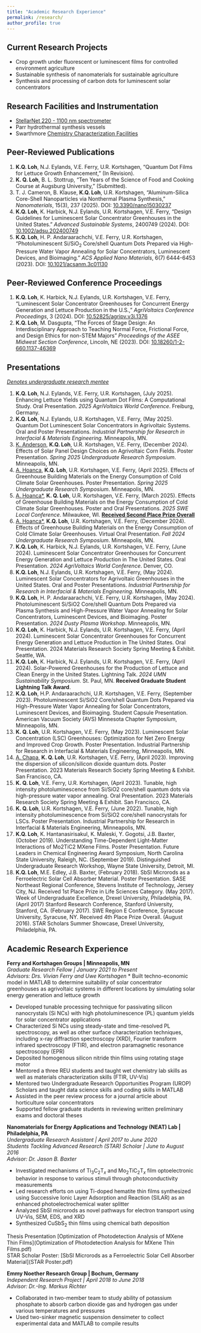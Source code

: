 ```yaml
---
title: "Academic Research Experience"
permalink: /research/
author_profile: true
---
```

## Current Research Projects
<ul>
  <li>Crop growth under fluorescent or luminescent films for controlled environment agriculture</li>
  <li>Sustainable synthesis of nanomaterials for sustainable agriculture</li>
  <li>Synthesis and processing of carbon dots for luminescent solar concentrators</li>
</ul> 

## Research Facilities and Instrumentation 
* [StellarNet 220 - 1100 nm spectrometer](https://www.stellarnet.us/spectrometers/black-comet-sr/) 
* Parr hydrothermal synthesis vessels
* Swarthmore [Chemistry Characterization Facilities](https://www.swarthmore.edu/chemistry-biochemistry/facilities-and-equipment)

## Peer-Reviewed Publications
1. **K.Q. Loh**, N.J. Eylands, V.E. Ferry, U.R. Kortshagen, “Quantum Dot Films for Lettuce Growth Enhancement,” (In Revision).
2. **K. Q. Loh**, B. L. Stottrup, “Ten Years of the Science of Food and Cooking Course at Augsburg University,” (Submitted).
3.	T. J. Cameron, B. Klause, **K.Q. Loh**, U.R. Kortshagen, “Aluminum-Silica Core-Shell Nanoparticles via Nonthermal Plasma Synthesis,” _Nanomaterials_, 15(3), 237 (2025). DOI: [10.3390/nano15030237](https://doi.org/10.3390/nano15030237) 
4.	**K.Q. Loh**, K. Harbick, N.J. Eylands, U.R. Kortshagen, V.E. Ferry, “Design Guidelines for Luminescent Solar Concentrator Greenhouses in the United States.” _Advanced Sustainable Systems_, 2400749 (2024). DOI: [10.1002/adsu.202400749](https://doi.org/10.1002/adsu.202400749) 
5.	**K.Q. Loh**, H. P. Andaraarachchi, V.E. Ferry, U.R. Kortshagen, “Photoluminescent Si/SiO<sub>2</sub> Core/shell Quantum Dots Prepared via High-Pressure Water Vapor Annealing for Solar Concentrators, Luminescent Devices, and Bioimaging.” _ACS Applied Nano Materials_, 6(7) 6444-6453 (2023). DOI: [10.1021/acsanm.3c01130](https://doi.org/10.1021/acsanm.3c01130)

## Peer-Reviewed Conference Proceedings
1. **K.Q. Loh**, K. Harbick, N.J. Eylands, U.R. Kortshagen, V.E. Ferry, “Luminescent Solar Concentrator Greenhouses for Concurrent Energy Generation and Lettuce Production in the U.S.,” _AgriVoltaics Conference Proceedings_, 3 (2024). DOI: [10.52825/agripv.v3i.1376](https://doi.org/10.52825/agripv.v3i.1376) 
2. **K.Q. Loh**, M. Dasgupta, “The Forces of Stage Design: An Interdisciplinary Approach to Teaching Normal Force, Frictional Force, and Design Ethics for non-STEM Majors” _Proceedings of the ASEE Midwest Section Conference_, Lincoln, NE (2023). DOI: [10.18260/1-2-660.1137-46369](https://peer.asee.org/46369)

## Presentations
_<u> Denotes undergraduate research mentee </u>_

1. **K.Q. Loh**, N.J. Eylands, V.E. Ferry, U.R. Kortshagen, (July 2025). Enhancing Lettuce Yields using Quantum Dot Films: A Computational Study. Oral Presentation. _2025 AgriVoltaics World Conference_. Freiburg, Germany. 
2. **K.Q. Loh**, N.J. Eylands, U.R. Kortshagen, V.E. Ferry, (May 2025). Quantum Dot Luminescent Solar Concentrators in Agrivoltaic Systems. Oral and Poster Presentations. _Industrial Partnership for Research in Interfacial & Materials Engineering_. Minneapolis, MN.
3. <u>K. Anderson</u>, **K.Q. Loh**, U.R. Kortshagen, V.E. Ferry, (December 2024). Effects of Solar Panel Design Choices on Agrivoltaic Corn Fields. Poster Presentation. _Spring 2025 Undergraduate Research Symposium_. Minneapolis, MN.
4. <u>A. Hoanca</u>, **K.Q. Loh**, U.R. Kortshagen, V.E. Ferry, (April 2025). Effects of Greenhouse Building Materials on the Energy Consumption of Cold Climate Solar Greenhouses. Poster Presentation. _Spring 2025 Undergraduate Research Symposium_. Minneapolis, MN. 
5. <u>A. Hoanca*</u>, **K. Q. Loh**, U.R. Kortshagen, V.E. Ferry, (March 2025). Effects of Greenhouse Building Materials on the Energy Consumption of Cold Climate Solar Greenhouses. Poster and Oral Presentations. _2025 SWE Local Conference_. Milwaukee, WI. <u>**Received Second Place Prize Overall**</u>
6.	<u>A. Hoanca*</u>, **K.Q. Loh**, U.R. Kortshagen, V.E. Ferry, (December 2024). Effects of Greenhouse Building Materials on the Energy Consumption of Cold Climate Solar Greenhouses. Virtual Oral Presentation. _Fall 2024 Undergraduate Research Symposium_. Minneapolis, MN. 
7.	**K.Q. Loh**, K. Harbick, N.J. Eylands, U.R. Kortshagen, V.E. Ferry, (June 2024). Luminescent Solar Concentrator Greenhouses for Concurrent Energy Generation and Lettuce Production in The United States. Oral Presentation. _2024 AgriVoltaics World Conference_. Denver, CO. 
8.	**K.Q. Loh**, N.J. Eylands, U.R. Kortshagen, V.E. Ferry, (May 2024). Luminescent Solar Concentrators for Agrivoltaic Greenhouses in the United States. Oral and Poster Presentations. _Industrial Partnership for Research in Interfacial & Materials Engineering_. Minneapolis, MN.
9.	**K.Q. Loh**, H. P. Andaraarachchi, V.E. Ferry, U.R. Kortshagen, (May 2024). Photoluminescent Si/SiO2 Core/shell Quantum Dots Prepared via Plasma Synthesis and High-Pressure Water Vapor Annealing for Solar Concentrators, Luminescent Devices, and Bioimaging. Poster Presentation. _2024 Dusty Plasma Workshop_. Minneapolis, MN.
10.	**K.Q. Loh**, K. Harbick, N.J. Eylands, U.R. Kortshagen, V.E. Ferry, (April 2024). Luminescent Solar Concentrator Greenhouses for Concurrent Energy Generation and Lettuce Production in The United States. Oral Presentation. 2024 Materials Research Society Spring Meeting & Exhibit. Seattle, WA.
11.	**K.Q. Loh**, K. Harbick, N.J. Eylands, U.R. Kortshagen, V.E. Ferry, (April 2024). Solar-Powered Greenhouses for the Production of Lettuce and Clean Energy in the United States. Lightning Talk. _2024 UMN Sustainability Symposium_. St. Paul, MN. **Received Graduate Student Lightning Talk Award**.
12.	**K.Q. Loh**, H.P. Andaraarachchi, U.R. Kortshagen, V.E. Ferry, (September 2023). Photoluminescent Si/SiO2 Core/shell Quantum Dots Prepared via High-Pressure Water Vapor Annealing for Solar Concentrators, Luminescent Devices, and Bioimaging. Student Capsule Presentation. American Vacuum Society (AVS) Minnesota Chapter Symposium, Minneapolis, MN.
13.	**K. Q. Loh**, U.R. Kortshagen, V.E. Ferry, (May 2023). Luminescent Solar Concentration (LSC) Greenhouses: Optimization for Net Zero Energy and Improved Crop Growth. Poster Presentation. Industrial Partnership for Research in Interfacial & Materials Engineering, Minneapolis, MN.
14.	<u>A. Chapa</u>, **K. Q. Loh**, U.R. Kortshagen, V.E. Ferry, (April 2023). Improving the dispersion of silicon/silicon dioxide quantum dots. Poster Presentation. 2023 Materials Research Society Spring Meeting & Exhibit. San Francisco, CA.
15.	**K. Q. Loh**, V.E. Ferry, U.R. Kortshagen, (April 2023). Tunable, high intensity photoluminescence from Si/SiO2 core/shell quantum dots via high-pressure water vapor annealing. Oral Presentation. 2023 Materials Research Society Spring Meeting & Exhibit. San Francisco, CA.
16.	**K. Q. Loh**, U.R. Kortshagen, V.E. Ferry, (June 2022). Tunable, high intensity photoluminescence from Si/SiO2 core/shell nanocrystals for LSCs. Poster Presentation. Industrial Partnership for Research in Interfacial & Materials Engineering, Minneapolis, MN.
17.	**K.Q. Loh**, K. Hantanasirisakul, K. Maleski, Y. Gogotsi, J.B. Baxter, (October 2019). Understanding Time-Dependent Light-Matter Interactions of Mo2TiC2 MXene Films. Poster Presentation. Future Leaders in Chemical Engineering Award Symposium, North Carolina State University, Raleigh, NC. (September 2019). Distinguished Undergraduate Research Workshop, Wayne State University, Detroit, MI.
18.	**K.Q. Loh**, M.E. Edley, J.B. Baxter, (February 2018). SbSI Microrods as a Ferroelectric Solar Cell Absorber Material. Poster Presentation. SASE Northeast Regional Conference, Stevens Institute of Technology, Jersey City, NJ. Received 1st Place Prize in Life Sciences Category. (May 2017). Week of Undergraduate Excellence, Drexel University, Philadelphia, PA. (April 2017) Stanford Research Conference, Stanford University, Stanford, CA. (February 2017). SWE Region E Conference, Syracuse University, Syracuse, NY. Received 4th Place Prize Overall. (August 2016). STAR Scholars Summer Showcase, Drexel University, Philadelphia, PA.

## Academic Research Experience
**Ferry and Kortshagen Groups | Minneapolis, MN**<br/>
*Graduate Research Fellow | January 2021 to Present <br/>
Advisors: Drs. Vivian Ferry and Uwe Kortshagen* 
*­	Built techno-economic model in MATLAB to determine suitability of solar concentrator greenhouses as agrivoltaic systems in different locations by simulating solar energy generation and lettuce growth
* Developed tunable processing technique for passivating silicon nanocrystals (Si NCs) with high photoluminescence (PL) quantum yields for solar concentrator applications
* ­Characterized Si NCs using steady-state and time-resolved PL spectroscopy, as well as other surface characterization techniques, including x-ray diffraction spectroscopy (XRD), Fourier transform infrared spectroscopy (FTIR), and electron paramagnetic resonance spectroscopy (EPR) 
* Deposited homogenous silicon nitride thin films using rotating stage motor
* Mentored a three REU students and taught wet chemistry lab skills as well as materials characterization skills (FTIR, UV-Vis)
* Mentored two Undergraduate Research Opportunities Program (UROP) Scholars and taught data science skills and coding skills in MATLAB 
* Assisted in the peer review process for a journal article about horticulture solar concentrators
* Supported fellow graduate students in reviewing written preliminary exams and doctoral theses

**Nanomaterials for Energy Applications and Technology (NEAT) Lab | Philadelphia, PA**<br/>
*Undergraduate Research Assistant | April 2017 to June 2020<br/>
Students Tackling Advanced Research (STAR) Scholar | June to August 2016<br/>
Advisor: Dr. Jason B. Baxter*
* Investigated mechanisms of Ti<sub>3</sub>C<sub>2</sub>T<sub>_x_</sub> and Mo<sub>2</sub>TiC<sub>2</sub>T<sub>_x_</sub> film optoelectronic behavior in response to various stimuli through photoconductivity measurements
* Led research efforts on using Ti-doped hematite thin films synthesized using Successive Ionic Layer Adsorption and Reaction (SILAR) as an enhanced photoelectrochemical water splitter
* Analyzed SbSI microrods as novel pathways for electron transport using UV-Vis, SEM, EDS, and XRD
* Synthesized CuSbS<sub>2</sub> thin films using chemical bath deposition

Thesis Presentation [Optimization of Photodetection Analysis of MXene Thin Films](Optimization of Photodetection Analysis for MXene Thin Films.pdf) <br/>
STAR Scholar Poster: [SbSI Microrods as a Ferroelectric Solar Cell Absorber Material](STAR Poster.pdf) 

**Emmy Noether Research Group | Bochum, Germany**<br/>
*Independent Research Project | April 2018 to June 2018<br/>
Advisor: Dr.-Ing. Markus Richter*
* Collaborated in two-member team to study ability of potassium phosphate to absorb carbon dioxide gas and hydrogen gas under various temperatures and pressures 
* Used two-sinker magnetic suspension densimeter to collect experimental data and MATLAB to compile results
